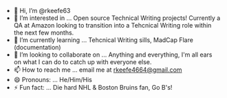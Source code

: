 - 👋 Hi, I’m @rkeefe63
- 👀 I’m interested in ... Open source Technical Writing projects! Currently a QA at Amazon looking to transition into a Tehcnical Writing role within the next few months.
- 🌱 I’m currently learning ... Tehcnical Writing sills, MadCap Flare (documentation)
- 💞️ I’m looking to collaborate on ... Anything and everything, I'm all ears on what I can do to catch up with everyone else. 
- 📫 How to reach me ... email me at rkeefe4664@gmail.com
- 😄 Pronouns: ... He/Him/His
- ⚡ Fun fact: ... Die hard NHL & Boston Bruins fan, Go B's!
<!---
rkeefe63/rkeefe63 is a ✨ special ✨ repository because its `README.md` (this file) appears on your GitHub profile.
You can click the Preview link to take a look at your changes.
--->
